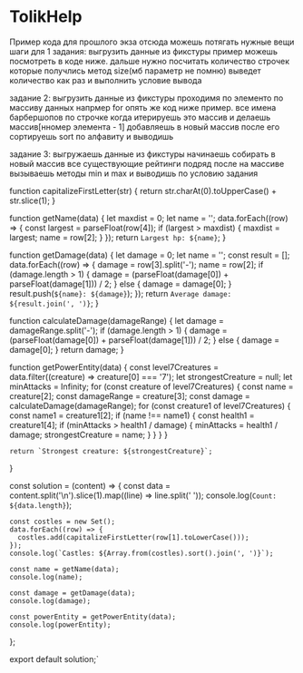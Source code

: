 # TolikHelp

Пример кода для прошлого экза отсюда можешь потягать нужные вещи
шаги для 1 задания:
выгрузить данные из фикстуры пример можешь посмотреть в коде ниже. дальше нужно посчитать количество строчек которые получлись метод size(мб параметр не помню) выведет количество как раз и выполнить условие вывода


задание 2:
выгрузить данные из фикстуры проходимя по элементо по массиву данных напрмер for опять же код ниже пример. все имена барбершопов по строчке когда итерируешь это массив и делаешь массив[нномер элемента -  1] добавляешь в новый массив после его сортируешь  sort по алфавиту и выводишь

задание 3:
выгружаешь данные из фикстуры начинаешь собирать в новый массив все существующие рейтинги подряд после на массиве вызываешь методы min и max и выводишь по условию задания

function capitalizeFirstLetter(str) {
    return str.charAt(0).toUpperCase() + str.slice(1);
  }
  
  function getName(data) {
    let maxdist = 0;
    let name = '';
    data.forEach((row) => {
      const largest = parseFloat(row[4]);
      if (largest > maxdist) {
        maxdist = largest;
        name = row[2];
      }
    });
    return `Largest hp: ${name}`;
  }
  
  function getDamage(data) {
    let damage = 0;
    let name = '';
    const result = [];
    data.forEach((row) => {
      damage = row[3].split('-');
      name = row[2];
      if (damage.length > 1) {
        damage = (parseFloat(damage[0]) + parseFloat(damage[1])) / 2;
      } else {
        damage = damage[0];
      }
      result.push(`${name}: ${damage}`);
    });
    return `Average damage: ${result.join(', ')}`;
  }
  
  function calculateDamage(damageRange) {
    let damage = damageRange.split('-');
    if (damage.length > 1) {
      damage = (parseFloat(damage[0]) + parseFloat(damage[1])) / 2;
    } else {
      damage = damage[0];
    }
    return damage;
  }
  
  function getPowerEntity(data) {
    const level7Creatures = data.filter((creature) => creature[0] === '7');
    let strongestCreature = null;
    let minAttacks = Infinity;
    for (const creature of level7Creatures) {
      const name = creature[2];
      const damageRange = creature[3];
      const damage = calculateDamage(damageRange);
      for (const creature1 of level7Creatures) {
        const name1 = creature1[2];
        if (name !== name1) {
          const health1 = creature1[4];
          if (minAttacks > health1 / damage) {
            minAttacks = health1 / damage;
            strongestCreature = name;
          }
        }
      }
    }
  
    return `Strongest creature: ${strongestCreature}`;
  }
  
  const solution = (content) => {
    const data = content.split('\n').slice(1).map((line) => line.split(' '));
    console.log(`Count: ${data.length}`);
  
    const costles = new Set();
    data.forEach((row) => {
      costles.add(capitalizeFirstLetter(row[1].toLowerCase()));
    });
    console.log(`Castles: ${Array.from(costles).sort().join(', ')}`);
  
    const name = getName(data);
    console.log(name);
  
    const damage = getDamage(data);
    console.log(damage);
  
    const powerEntity = getPowerEntity(data);
    console.log(powerEntity);
  };
  
  export default solution;`


  
